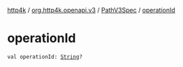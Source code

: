 [http4k](../../index.md) / [org.http4k.openapi.v3](../index.md) / [PathV3Spec](index.md) / [operationId](./operation-id.md)

# operationId

`val operationId: `[`String`](https://kotlinlang.org/api/latest/jvm/stdlib/kotlin/-string/index.html)`?`